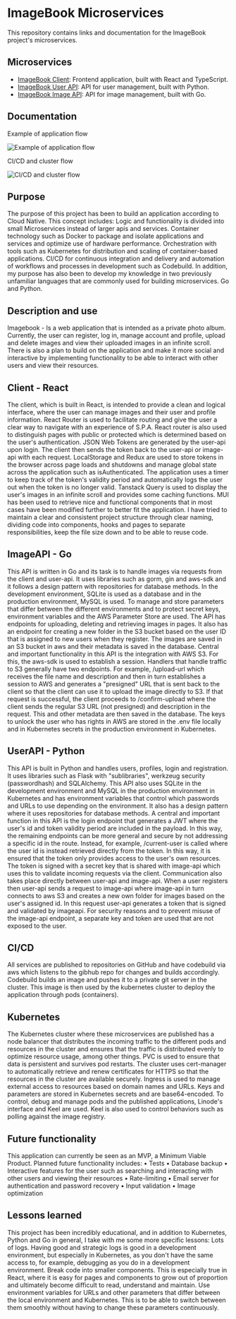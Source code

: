 # ImageBook Microservices

This repository contains links and documentation for the ImageBook project's microservices.

## Microservices

- [ImageBook Client](https://github.com/EgSundqvist/imagebook-client): Frontend application, built with React and TypeScript.
- [ImageBook User API](https://github.com/EgSundqvist/imagebook-userapi): API for user management, built with Python.
- [ImageBook Image API](https://github.com/EgSundqvist/imagebook-imageapi): API for image management, built with Go.

## Documentation

Example of application flow

![Example of application flow](https://github.com/EgSundqvist/imagebook/blob/main/ImagebookMicroservicesFlow.png)

CI/CD and cluster flow

![CI/CD and cluster flow](https://github.com/EgSundqvist/imagebook/blob/main/ImagebookClusterFlow.png)

## Purpose

The purpose of this project has been to build an application according to Cloud Native.
This concept includes: Logic and functionality is divided into small Microservices instead of larger
apis and services.
Container technology such as Docker to package and isolate applications and services and optimize
use of hardware performance.
Orchestration with tools such as Kubernetes for distribution and scaling of
container-based applications.
CI/CD for continuous integration and delivery and automation of workflows and processes in
development such as Codebuild.
In addition, my purpose has also been to develop my knowledge in two previously unfamiliar
languages ​​that are commonly used for building microservices. Go and Python.

## Description and use

Imagebook - Is a web application that is intended as a private photo album.
Currently, the user can register, log in, manage account and profile, upload and delete
images and view their uploaded images in an infinite scroll. There is also a plan to build on the
application and make it more social and interactive by implementing functionality to
be able to interact with other users and view their resources.

## Client - React

The client, which is built in React, is intended to provide a clean and logical interface, where the user can manage images and their user and profile information.
React Router is used to facilitate routing and give the user a clear way to navigate
with an experience of S.P.A. React router is also used to distinguish pages with public or
protected which is determined based on the user's authentication.
JSON Web Tokens are generated by the user-api upon login. The client then sends the token back to the user-api or image-api with
each request.
LocalStorage and Redux are used to store tokens in the browser across page loads and
shutdowns and manage global state across the application such as isAuthenticated. The application uses a timer to keep track of the token's validity period and automatically logs the user out when the token is no longer valid.
Tanstack Query is used to display the user's images in an infinite scroll and provides
some caching functions.
MUI has been used to retrieve nice and functional components that in most cases have been
modified further to better fit the application.
I have tried to maintain a clear and consistent project structure through clear naming,
dividing code into components, hooks and pages to separate responsibilities, keep the file size down and to be able to reuse code.

## ImageAPI - Go

This API is written in Go and its task is to handle images via requests from the client and user-api.
It uses libraries such as gorm, gin and aws-sdk and it follows a design pattern with repositories
for database methods.
In the development environment, SQLite is used as a database and in the production environment, MySQL is used. To
manage and store parameters that differ between the different environments and to
protect secret keys, environment variables and the AWS Parameter Store are used.
The API has endpoints for uploading, deleting and retrieving images in pages. It also has an endpoint for
creating a new folder in the S3 bucket based on the user ID that is assigned to new users when they
register.
The images are saved in an S3 bucket in aws and their metadata is saved in the database.
Central and important functionality in this API is the integration with AWS S3.
For this, the aws-sdk is used to establish a session.
Handlers that handle traffic to S3 generally have two endpoints. For example, /upload-url which
receives the file name and description and then in turn establishes a session to AWS and generates a
"presigned" URL that is sent back to the client so that the client can use it to upload the image directly to S3.
If that request is successful, the client proceeds to /confirm-upload where the client sends the
regular S3 URL (not presigned) and description in the request.
This and other metadata are then saved in the database.
The keys to unlock the user who has rights in AWS are stored in the .env file locally and in Kubernetes secrets in the production environment in Kubernetes.

## UserAPI - Python

This API is built in Python and handles users, profiles, login and registration.
It uses libraries such as Flask with "sublibraries", werkzeug security (passwordhash) and
SQLAlchemy.
This API also uses SQLite in the development environment and MySQL in the production environment in Kubernetes and
has environment variables that control which passwords and URLs to use depending on the environment. It also has
a design pattern where it uses repositories for database methods.
A central and important function in this API is the login endpoint that generates a JWT where
the user's id and token validity period are included in the payload. In this way, the remaining endpoints can be more
general and secure by not addressing a specific id in the route. Instead,
for example, /current-user is called where the user id is instead retrieved directly from the token. In this way, it is ensured that
the token only provides access to the user's own resources.
The token is signed with a secret key that is shared with image-api which uses this to
validate incoming requests via the client.
Communication also takes place directly between user-api and image-api. When a user registers
then user-api sends a request to image-api where image-api in turn connects to aws S3 and
creates a new own folder for images based on the user's assigned id.
In this request user-api generates a token that is signed and validated by imageapi. For
security reasons and to prevent misuse of the image-api endpoint, a separate key
and token are used that are not exposed to the user.

## CI/CD

All services are published to repositories on GitHub and have codebuild via aws which
listens to the gibhub repo for changes and builds accordingly.
Codebuild builds an image and pushes it to a private git server in the cluster.
This image is then used by the kubernetes cluster to deploy the application through pods
(containers).

## Kubernetes

The Kubernetes cluster where these microservices are published has a node balancer that distributes the
incoming traffic to the different pods and resources in the cluster and ensures that the traffic is
distributed evenly to optimize resource usage, among other things.
PVC is used to ensure that data is persistent and survives pod restarts.
The cluster uses cert-manager to automatically retrieve and renew certificates for HTTPS so that
the resources in the cluster are available securely.
Ingress is used to manage external access to resources based on domain names and URLs.
Keys and parameters are stored in Kubernetes secrets and are base64-encoded.
To control, debug and manage pods and the published applications, Linode's
interface and Keel are used. Keel is also used to control behaviors such as polling against the image registry.

## Future functionality

This application can currently be seen as an MVP, a Minimum Viable Product.
Planned future functionality includes:
• Tests
• Database backup
• Interactive features for the user such as searching and interacting with other users
  and viewing their resources
• Rate-limiting
• Email server for authentication and password recovery
• Input validation
• Image optimization

## Lessons learned

This project has been incredibly educational, and in addition to Kubernetes, Python and Go in general, I take with me some more specific lessons:
Lots of logs. Having good and strategic logs is good in a development environment, but especially in
Kubernetes, as you don't have the same access to, for example, debugging as you do in a
development environment.
Break code into smaller components. This is especially true in React, where it is easy for pages and
components to grow out of proportion and ultimately become difficult to read, understand and maintain.
Use environment variables for URLs and other parameters that differ between the local environment and
Kubernetes. This is to be able to switch between them smoothly without having to change these
parameters continuously.
